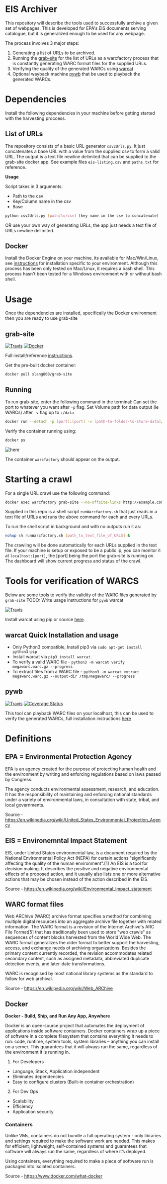 # EIS Archiver
This repository will describe the tools used to successfully archive a given set of webpages. This is developed for EPA's EIS documents serving catalogue, but it is generalized enough to be used for any webpage. 

The process involves 3 major steps:

1.	Generating a list of URLs to be archived.
2.	Running the [grab-site](https://github.com/slang800/grab-site) for the list of URLs as a warcfactory process that is constantly generating WARC format files for the supplied URLs.
3.	Verifying the quality of the generated WARCs using [warcat](https://github.com/chfoo/warcat)
4.	Optional wayback machine [pywb](https://github.com/ikreymer/pywb) that be used to playback the generated WARCs.


# Dependencies
Install the following dependencies in your machine before getting started with the harvesting proccess.

List of URLs
---
The repository consists of a basic URL generator `csv2Urls.py`. It just concatenates a base URL with a value from the supplied csv to form a valid URL. The output is a text file newline delimited that can be supplied to the grab-site docker app. See example files `eis-listing.csv` and `paths.txt` for reference.

**Usage**

Script takes in 3 arguments:
- Path to the csv
- Key/Column name in the csv
- Base

```bash
python csv2Urls.py [path/to/csv] [key name in the csv to concatenate] [base url]
```

OR use your own way of generating URLs, the app just needs a text file of URLs newline delimited.

Docker
---
Install the Docker Engine on your machine, its available for Mac/Win/Linux, see [instructions](https://docs.docker.com/engine/installation/) for installation specific to your environment. Although this process has been only tested on Mac/Linux, it requires a bash shell. This process hasn't been tested for a Windows environment with or without bash shell.

# Usage
Once the dependencies are installed, specifically the Docker environment then you are ready to use grab-site 

grab-site
---
[![Travis](https://img.shields.io/travis/rust-lang/rust.svg)](https://hub.docker.com/r/slang800/grab-site/) [![Docker](https://img.shields.io/badge/docker--repo-pull-blue.svg)](https://hub.docker.com/r/slang800/grab-site/)

Full install/reference [instructions](https://github.com/slang800/grab-site).

Get the pre-built docker container:
```bash
docker pull slang800/grab-site
```

Running
---
To run  grab-site, enter the following command in the terminal:
Can set the port to whatever you want after `-p` flag.
Set Volume path for data output (ie WARCs) after `-v` flag up to `:/data`

```bash
docker run --detach -p [port]:[port] -v [path-to-folder-to-store-data]/grab-site-data:/data --name warcfactory slang800/grab-site
```

Verify the container running using:

```bash
docker ps
```
![here](/docs/img/docker-ps.png)

The container `warcfactory` should appear on the output.

# Starting a crawl

For a single URL crawl use the following command:

```bash
docker exec warcfactory grab-site --no-offsite-links http://example.com
```

Supplied in this repo is a shell script `runWarcfactory.sh` that just reads in a text file of URLs and runs the above command for each and every URLs. 

To run the shell script in background and with no outputs run it as:

```bash
nohup sh runWarcfactory.sh [path_to_text_file_of_URLS] &
```

The crawling will be done automatically for each URLs supplied in the text file.
If your machine is setup or exposed to be a public ip, you can monitor it at `localhost:[port]`, the [port] being the port the grab-site is running on. The dashboard will show current progress and status of the crawl.

# Tools for verification of WARCS

Below are some tools to verify the validity of the WARC files generated by `grab-site`
TODO: Write usage instructions for `pywb`
warcat

[![Travis](https://img.shields.io/travis/rust-lang/rust.svg)](https://travis-ci.org/chfoo/warcat)

Install warcat using pip or source [here](https://github.com/chfoo/warcat).

warcat Quick Installation and usage
-----------------------------------------
- Only Python3 compatible, Install pip3 via ```sudo apt-get install python3-pip```
- Install warcat via ```pip3 install warcat```.
- To verify a valid WARC file - ```python3 -m warcat verify megawarc.warc.gz --progress```
- To extract files from a WARC file - ```python3 -m warcat extract megawarc.warc.gz --output-dir /tmp/megawarc/ --progress```

pywb
---
[![Travis](https://img.shields.io/travis/rust-lang/rust.svg)](https://travis-ci.org/ikreymer/pywb) [![Coverage Status](https://coveralls.io/repos/github/ikreymer/pywb/badge.svg?branch=master)](https://coveralls.io/github/ikreymer/pywb?branch=master)

This tool can playback WARC files on your localhost, this can be used to verify the generated WARCs, full installation instructions [here](https://github.com/ikreymer/pywb)

# Definitions

## EPA = Environmental Protection Agency
EPA is an agency created for the purpose of protecting human health and the environment by writing and enforcing regulations based on laws passed by Congress.

The agency conducts environmental assessment, research, and education. It has the responsibility of maintaining and enforcing national standards under a variety of environmental laws, in consultation with state, tribal, and local governments.

Source - https://en.wikipedia.org/wiki/United_States_Environmental_Protection_Agency

## EIS = Environemntal Impact Statement

EIS, under United States environmental law, is a document required by the National Environmental Policy Act (NEPA) for certain actions "significantly affecting the quality of the human environment".[1] An EIS is a tool for decision making. It describes the positive and negative environmental effects of a proposed action, and it usually also lists one or more alternative actions that may be chosen instead of the action described in the EIS. 

Source - https://en.wikipedia.org/wiki/Environmental_impact_statement

## WARC format files

Web ARChive (WARC) archive format specifies a method for combining multiple digital resources into an aggregate archive file together with related information. The WARC format is a revision of the Internet Archive's ARC File Format[5] that has traditionally been used to store "web crawls" as sequences of content blocks harvested from the World Wide Web. The WARC format generalizes the older format to better support the harvesting, access, and exchange needs of archiving organizations. Besides the primary content currently recorded, the revision accommodates related secondary content, such as assigned metadata, abbreviated duplicate detection events, and later-date transformations.

WARC is recognised by most national library systems as the standard to follow for web archival.

Source - https://en.wikipedia.org/wiki/Web_ARChive

## Docker 

**Docker - Build, Ship, and Run Any App, Anywhere**

Docker is an open-source project that automates the deployment of applications inside software containers.
Docker containers wrap up a piece of software in a complete filesystem that contains everything it needs to run: code, runtime, system tools, system libraries – anything you can install on a server. This guarantees that it will always run the same, regardless of the environment it is running in.

1. For Developers
  + Language, Stack, Application independent
  + Eliminates dependencies
  + Easy to configure clusters (Built-in container orchestration)
 
2. For Dev Ops
  + Scalability
  + Efficiency
  + Application security
  
### Containers

Unlike VMs, containers do not bundle a full operating system - only libraries and settings required to make the software work are needed. This makes for efficient, lightweight, self-contained systems and guarantees that software will always run the same, regardless of where it’s deployed.

Using containers, everything required to make a piece of software run is packaged into isolated containers.


Source - https://www.docker.com/what-docker
